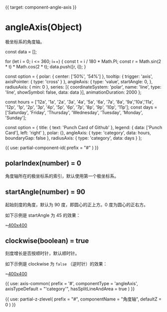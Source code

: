 
{{ target: component-angle-axis }}

# angleAxis(Object)

极坐标系的角度轴。

<ExampleBaseOption name="two-number-axis" title="双数值轴" title-en="Two Number Axes">
const data = [];

for (let i = 0; i <= 360; i++) {
    const t = i / 180 * Math.PI;
    const r = Math.sin(2 * t) * Math.cos(2 * t);
    data.push([r, i]);
}

const option = {
    polar: {
        center: ['50%', '54%']
    },
    tooltip: {
        trigger: 'axis',
        axisPointer: {
            type: 'cross'
        }
    },
    angleAxis: {
        type: 'value',
        startAngle: 0,
    },
    radiusAxis: {
        min: 0
    },
    series: [{
        coordinateSystem: 'polar',
        name: 'line',
        type: 'line',
        showSymbol: false,
        data: data
    }],
    animationDuration: 2000
};
</ExampleBaseOption>

<ExampleBaseOption name="two-category-axis" title="双类目轴" title-en="Two Category Axes">

const hours = ['12a', '1a', '2a', '3a', '4a', '5a', '6a',
        '7a', '8a', '9a','10a','11a',
        '12p', '1p', '2p', '3p', '4p', '5p',
        '6p', '7p', '8p', '9p', '10p', '11p'];
const days = ['Saturday', 'Friday', 'Thursday',
        'Wednesday', 'Tuesday', 'Monday', 'Sunday'];

const option = {
    title: {
        text: 'Punch Card of Github'
    },
    legend: {
        data: ['Punch Card'],
        left: 'right'
    },
    polar: {},
    angleAxis: {
        type: 'category',
        data: hours,
        boundaryGap: false
    },
    radiusAxis: {
        type: 'category',
        data: days
    }
};
</ExampleBaseOption>

{{ use: partial-component-id(
    prefix = "#"
) }}

## polarIndex(number) = 0

角度轴所在的极坐标系的索引，默认使用第一个极坐标系。

## startAngle(number) = 90

<ExampleUIControlAngle default="90" min="-360" max="360" step="1" />

起始刻度的角度，默认为 90 度，即圆心的正上方。0 度为圆心的正右方。

如下示例是 startAngle 为 45 的效果：

~[400x400](${galleryViewPath}doc-example/polar-start-angle&edit=1&reset=1)

## clockwise(boolean) = true

<ExampleUIControlBoolean default="true" />

刻度增长是否按顺时针，默认顺时针。

如下示例是 clockwise 为 `false` （逆时针）的效果：

~[400x400](${galleryViewPath}doc-example/polar-anticlockwise&edit=1&reset=1)

{{ use: axis-common(
    prefix = '#',
    componentType = 'angleAxis',
    axisTypeDefault = "'category'",
    hasSplitLineAndArea = true
) }}

{{ use: partial-z-zlevel(
    prefix = "#",
    componentName = "角度轴",
    defaultZ = 0
) }}


